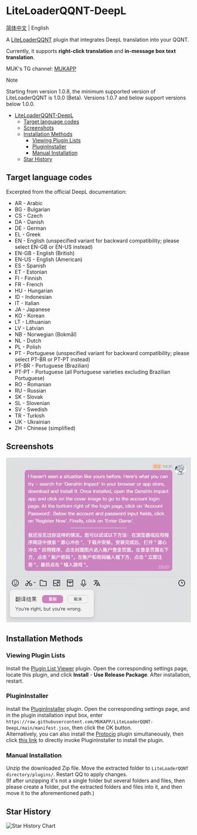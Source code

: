 # LiteLoaderQQNT-DeepL

[简体中文](./README.md) | English

A [LiteLoaderQQNT](https://github.com/LiteLoaderQQNT/LiteLoaderQQNT) plugin that integrates DeepL translation into your QQNT.

Currently, it supports **right-click translation** and **in-message box text translation**.

MUK's TG channel: [MUKAPP](https://t.me/MUKAPP_Personal)

> [!NOTE]  
> Starting from version 1.0.8, the minimum supported version of LiteLoaderQQNT is 1.0.0 (Beta). Versions 1.0.7 and below support versions below 1.0.0.

- [LiteLoaderQQNT-DeepL](#liteloaderqqnt-deepl)
  - [Target language codes](#target-language-codes)
  - [Screenshots](#screenshots)
  - [Installation Methods](#installation-methods)
    - [Viewing Plugin Lists](#viewing-plugin-lists)
    - [PluginInstaller](#plugininstaller)
    - [Manual Installation](#manual-installation)
  - [Star History](#star-history)

## Target language codes
Excerpted from the official DeepL documentation:
- AR - Arabic
- BG - Bulgarian
- CS - Czech
- DA - Danish
- DE - German
- EL - Greek
- EN - English (unspecified variant for backward compatibility; please select EN-GB or EN-US instead)
- EN-GB - English (British)
- EN-US - English (American)
- ES - Spanish
- ET - Estonian
- FI - Finnish
- FR - French
- HU - Hungarian
- ID - Indonesian
- IT - Italian
- JA - Japanese
- KO - Korean
- LT - Lithuanian
- LV - Latvian
- NB - Norwegian (Bokmål)
- NL - Dutch
- PL - Polish
- PT - Portuguese (unspecified variant for backward compatibility; please select PT-BR or PT-PT instead)
- PT-BR - Portuguese (Brazilian)
- PT-PT - Portuguese (all Portuguese varieties excluding Brazilian Portuguese)
- RO - Romanian
- RU - Russian
- SK - Slovak
- SL - Slovenian
- SV - Swedish
- TR - Turkish
- UK - Ukrainian
- ZH - Chinese (simplified)

## Screenshots
![Screenshot](./res/screenshots/1.png)

## Installation Methods

### Viewing Plugin Lists

Install the [Plugin List Viewer](https://github.com/ltxhhz/LL-plugin-list-viewer) plugin. Open the corresponding settings page, locate this plugin, and click **Install** - **Use Release Package**. After installation, restart.

### PluginInstaller

Install the [PluginInstaller](https://github.com/xinyihl/LiteLoaderQQNT-PluginInstaller) plugin. Open the corresponding settings page, and in the plugin installation input box, enter `https://raw.githubusercontent.com/MUKAPP/LiteLoaderQQNT-DeepL/main/manifest.json`, then click the OK button.\
Alternatively, you can also install the [Protocio](https://github.com/PRO-2684/protocio) plugin simultaneously, then click [this link](https://mukapp.github.io/LiteLoaderQQNT-DeepL/res/protocio-install.html) to directly invoke PluginInstaller to install the plugin.

### Manual Installation

Unzip the downloaded Zip file. Move the extracted folder to `LiteLoaderQQNT directory/plugins/`. Restart QQ to apply changes.\
(If after unzipping it's not a single folder but several folders and files, then please create a folder, put the extracted folders and files into it, and then move it to the aforementioned path.)

## Star History
<picture>
  <source
    media="(prefers-color-scheme: dark)"
    srcset="
      https://api.star-history.com/svg?repos=MUKAPP/LiteLoaderQQNT-DeepL&type=Date&theme=dark
    "
  />
  <source
    media="(prefers-color-scheme: light)"
    srcset="
      https://api.star-history.com/svg?repos=MUKAPP/LiteLoaderQQNT-DeepL&type=Date
    "
  />
  <img
    alt="Star History Chart"
    src="https://api.star-history.com/svg?repos=MUKAPP/LiteLoaderQQNT-DeepL&type=Date"
  />
</picture>